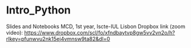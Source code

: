# Intro_Python
Slides and Notebooks
MCD, 1st year, Iscte-IUL Lisbon
Dropbox link (zoom video): https://www.dropbox.com/scl/fo/xfndbaytvp8gw5vv2vn2o/h?rlkey=pfunwvu2nk15ej4vmnsw9ta82&dl=0


